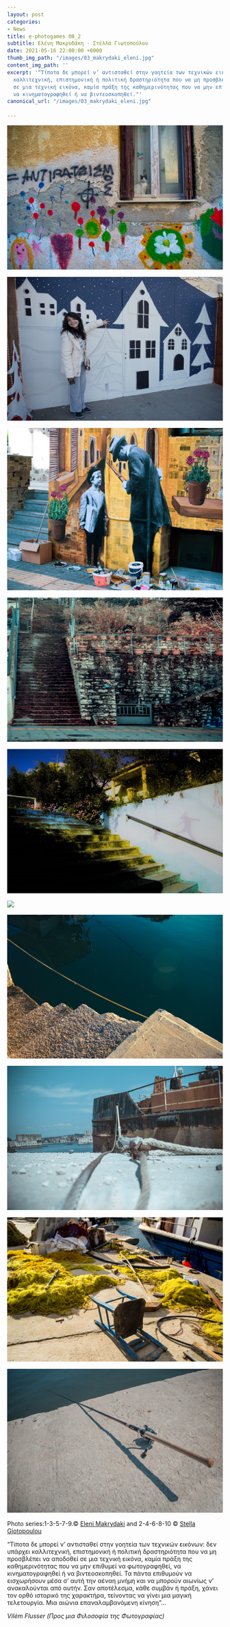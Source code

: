 ```yaml
---
layout: post
categories:
- News
title: e-photogames 08_2
subtitle: Ελένη Μακρυδάκη - Στέλλα Γιωτοπούλου
date: 2021-05-16 22:00:00 +0000
thumb_img_path: "/images/03_makrydaki_eleni.jpg"
content_img_path: ''
excerpt: '“Τίποτα δε μπορεί ν’ αντισταθεί στην γοητεία των τεχνικών εικόνων: δεν υπάρχει
  καλλιτεχνική, επιστημονική ή πολιτική δραστηριότητα που να μη προσβλέπει να αποδοθεί
  σε μια τεχνική εικόνα, καμία πράξη της καθημερινότητας που να μην επιθυμεί να φωτογραφηθεί,
  να κινηματογραφηθεί ή να βιντεοσκοπηθεί."'
canonical_url: "/images/03_makrydaki_eleni.jpg"

---
```

![](/images/01_makrydaki_eleni.jpg)

![](/images/02_stella_giotopoulou308-2.jpg)

![](/images/03_makrydaki_eleni308-2.jpg)

![](/images/04_stella_giotopoulou308-2.jpg)

![](/images/05_makrydaki_eleni308-2.jpg)

![](/images/06_stella_giotopoulou308-2.jpg)

![](/images/07_makrydaki_eleni308-2.jpg)

![](/images/08_stella_giotopoulou308-2.jpg)

![](/images/09_makrydaki_eleni308-2.jpg)

![](/images/10_stella_giotopoulou308-2.jpg)

Photo series:1-3-5-7-9.© <a href="https://www.facebook.com/eleni.makrydaki" target="blank"> Eleni Makrydaki</a>  and  2-4-6-8-10  © <a href="https://www.facebook.com/profile.php?id=100006258585210" target="blank"> Stella Giotopoulou</a>

“Τίποτα δε μπορεί ν’ αντισταθεί στην γοητεία των τεχνικών εικόνων: δεν υπάρχει καλλιτεχνική, επιστημονική ή πολιτική δραστηριότητα που να μη προσβλέπει να αποδοθεί σε μια τεχνική εικόνα, καμία πράξη της καθημερινότητας που να μην επιθυμεί να φωτογραφηθεί, να κινηματογραφηθεί ή να βιντεοσκοπηθεί. Τα πάντα επιθυμούν να εισχωρήσουν μέσα σ’ αυτή την αέναη μνήμη και να μπορούν αιωνίως ν’ ανακαλούνται από αυτήν. Σαν αποτέλεσμα, κάθε συμβάν ή πράξη, χάνει τον ορθό ιστορικό της χαρακτήρα, τείνοντας να γίνει μια μαγική τελετουργία. Μια αιώνια επαναλαμβανόμενη κίνηση”…

_Vilém Flusser (Προς μια Φιλοσοφία της Φωτογραφίας)_